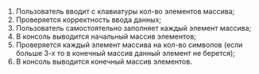 1. Пользователь вводит с клавиатуры кол-во элементов массива;
2. Проверяется корректность ввода данных;
3. Пользователь самостоятельно заполняет каждый элемент массива;
4. В консоль выводится начальный массив элементов;
5. Проверяется каждый элемент массива на кол-во символов (если больше 3-х то в конечный массив данный элемент не берется);
6. В консоль выводится конечный массив элементов.
